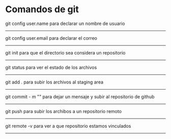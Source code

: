 # **Comandos de git**

git config user.name para declarar un nombre de usuario

---

git config user.email para declarar el correo

---

git init para que el directorio sea considera un repositorio

---

git status para ver el estado de los archivos
    
---

git add . para subir los archivos al staging area

---
git commit - m "" para dejar un mensaje y subir al repositorio de github

---

git push para subir los archibos a un repositorio remoto

---

git remote -v para ver a que repositorio estamos vinculados

---